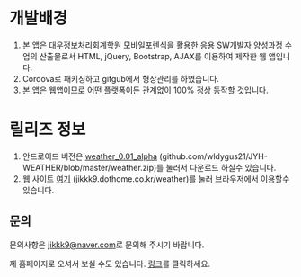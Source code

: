 
# 개발배경

1. 본 앱은 대우정보처리회계학원 모바일포렌식을 활용한 응용 SW개발자 양성과정 수업의 산출물로서 HTML, jQuery, Bootstrap, AJAX를 이용하여 제작한 웹 앱입니다.
2. Cordova로 패키징하고 gitgub에서 형상관리를 하였습니다.
3. [본 앱](http://jikkk9.dothome.co.kr/weather)은 웹앱이므로 어떤 플랫폼이든 관계없이 100% 정상 동작할 것입니다.

# 릴리즈 정보

1. 안드로이드 버전은 [weather_0.01_alpha](https://github.com/wldygus21/JYH-WEATHER/blob/master/weather.zip) (github.com/wldygus21/JYH-WEATHER/blob/master/weather.zip)를 눌러서 다운로드 하실수 있습니다.
2. 웹 사이트 [여기](http://jikkk9.dothome.co.kr/weather) (jikkk9.dothome.co.kr/weather)를 눌러 브라우저에서 이용할수 있습니다.

## 문의

문의사항은 [jikkk9@naver.com](mailto:jikkk9@naver.com)로 문의해 주시기 바랍니다.

제 홈페이지로 오셔서 보실 수도 있습니다. [링크](http://jikkk8.dothome.co.kr/hyun)를 클릭하세요.
